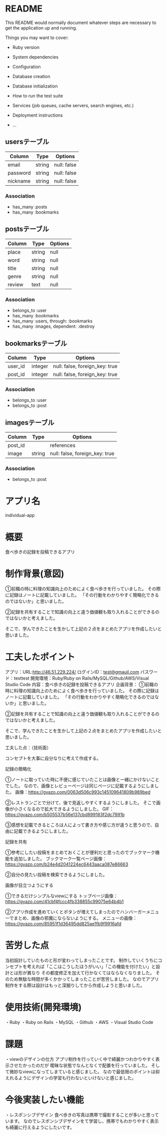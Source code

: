 # README

This README would normally document whatever steps are necessary to get the
application up and running.

Things you may want to cover:

* Ruby version

* System dependencies

* Configuration

* Database creation

* Database initialization

* How to run the test suite

* Services (job queues, cache servers, search engines, etc.)

* Deployment instructions

* ...

## usersテーブル
|Column|Type|Options|
|------|----|-------|
|email|string|null: false|
|password|string|null: false|
|nickname|string|null: false|
### Association
- has_many :posts
- has_many :bookmarks

## postsテーブル
|Column|Type|Options|
|------|----|-------|
|place|string|null|
|word|string|null|
|title|string|null|
|genre|string|null|
|review|text|null|
### Association
- belongs_to :user
- has_many :bookmarks
- has_many :users, through: :bookmarks
- has_many :images, dependent: :destroy

## bookmarksテーブル
|Column|Type|Options|
|------|----|-------|
|user_id|integer|null: false, foreign_key: true|
|post_id|integer|null: false, foreign_key: true|
### Association
- belongs_to :user
- belongs_to :post

## imagesテーブル
|Column|Type|Options|
|------|----|-------|
|post_id||references|null:false,foreign_key: true|
|image|string|null: false, foreign_key: true|
### Association
- belongs_to :post

# アプリ名
individual-app

# 概要
食べ歩きの記録を投稿できるアプリ

# 制作背景(意図)
①前職の時に料理の知識向上のためによく食べ歩きを行っていました。
その際に記録はノートに記載していました。
「その行動をわかりやすく簡略化できるのではないか」と思いました。

②記録を共有することで知識の向上と違う価値観も取り入れることができるのではないかと考えました。

そこで、学んできたことを生かして上記の２点をまとめたアプリを作成したいと思いました。


# 工夫したポイント
アプリ：URL:http://46.51.229.224/
ログインID：test@gmauil.com
パスワード：testtest
開発環境：Ruby/Ruby on Rails/MySQL/Github/AWS/Visual Studio Code
内容：食べ歩きの記録を投稿できるアプリ
企画背景：
①前職の時に料理の知識向上のためによく食べ歩きを行っていました。
その際に記録はノートに記載していました。
「その行動をわかりやすく簡略化できるのではないか」と思いました。

②記録を共有することで知識の向上と違う価値観も取り入れることができるのではないかと考えました。

そこで、学んできたことを生かして上記の２点をまとめたアプリを作成したいと思いました。

工夫した点：（技術面）

コンセプトを大事に自分なりに考えて作成する。

記録の簡略化

①ノートに取っていた時に不便に感じていたことは画像と一緒にかけないことでした。
なので、画像とレビューページは同じページに記載するようにしました。
画像：https://gyazo.com/0063d506c993c145109641809b989bed

②レストランごとで分けて、後で見返しやすくするようにしました。
そこで画像が小さくなるので拡大できるようにしました。
GIF：https://gyazo.com/b505537b56e137cbd899183f2dc7991b

③感想を記載できるところは人によって書き方や感じ方が違うと思うので、自由に記載できるようにしました。

記録を共有

①参考にしたい投稿をまとめておくことが便利だと思ったのでブックマーク機能を追加しました。
ブックマーク一覧ページ画像：https://gyazo.com/b24e4d2041224ec6443aaca087e86663

②自分の見たい投稿を検索できるようにしました。

画像が目立つようにする

①できるだけシンプルなviewにする
トップページ画像：https://gyazo.com/41cbf4fccc4fb338855c99075e64b4b1

②アプリ作成を進めていくとボタンが増えてしまったのでハンバーガーメニューでまとめ、画像の邪魔にならないようにする。
メニューの画像：https://gyazo.com/85951f1d36495dd825ae1fb9f9916afd



# 苦労した点

当初設計していたものと形が変わってしまったことです。
制作していくうちにコンセプトを考えれば「ここはこうしたほうがいい」「この機能を付けたい」と設計とは形が異なり
その都度修正を加えて行かなくてはならなくなりました。
そのため無駄な時間が多くかかってしまったことが苦労しました。
なのでアプリ制作をする際は設計はもっと深掘りしてから作成しようと思いました。

# 使用技術(開発環境)
・Ruby
・Ruby on Rails
・MySQL
・Github
・AWS
・Visual Studio Code
# 課題
・viewのデザインの仕方
アプリ制作を行っていく中で綺麗かつわかりやすく表示させたかったのだが
曖昧な状態でなんとなくで配置を行っていました。
そして微妙なviewになってしまていると感じました。
なので最低限のポイントは抑えれるようにデザインの学習も行わないといけないと感じました。


# 今後実装したい機能
・レスポンシブデザイン
食べ歩きの写真は携帯で撮影することが多いと思っています。
なのでレスポンシブデザインをて学習し、携帯でもわかりやすく表示も綺麗に行えるようにしたいです。